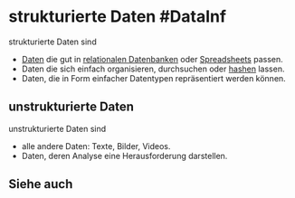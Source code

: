 # strukturierte Daten #DataInf
strukturierte Daten sind
- [Daten](Datenzentrierte%20Informatik/Definitionen/Daten.md) die gut in [relationalen Datenbanken](Datenzentrierte%20Informatik/Definitionen/relationalen%20Datenbanken.md) oder [Spreadsheets](Datenzentrierte%20Informatik/Definitionen/Spreadsheets.md) passen.
- Daten die sich einfach organisieren, durchsuchen oder [hashen](Datenzentrierte%20Informatik/Definitionen/hashen.md) lassen.
- Daten, die in Form einfacher Datentypen repräsentiert werden können.
## unstrukturierte Daten
unstrukturierte Daten sind
- alle andere Daten: Texte, Bilder, Videos.
- Daten, deren Analyse eine Herausforderung darstellen.
## Siehe auch
